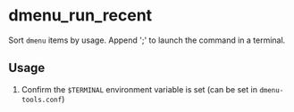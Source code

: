 # dmenu_run_recent

Sort `dmenu` items by usage. Append ';' to launch the command in a terminal.

## Usage

1. Confirm the `$TERMINAL` environment variable is set (can be set in
   `dmenu-tools.conf`)
